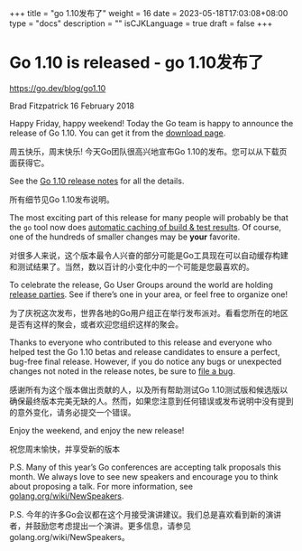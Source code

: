+++
title = "go 1.10发布了"
weight = 16
date = 2023-05-18T17:03:08+08:00
type = "docs"
description = ""
isCJKLanguage = true
draft = false
+++

# Go 1.10 is released - go 1.10发布了

https://go.dev/blog/go1.10

Brad Fitzpatrick
16 February 2018

Happy Friday, happy weekend! Today the Go team is happy to announce the release of Go 1.10. You can get it from the [download page](https://go.dev/dl/).

周五快乐，周末快乐! 今天Go团队很高兴地宣布Go 1.10的发布。您可以从下载页面获得它。

See the [Go 1.10 release notes](https://go.dev/doc/go1.10) for all the details.

所有细节见Go 1.10发布说明。

The most exciting part of this release for many people will probably be that the `go` tool now does [automatic caching of build & test results](https://go.dev/doc/go1.10#build). Of course, one of the hundreds of smaller changes may be **your** favorite.

对很多人来说，这个版本最令人兴奋的部分可能是Go工具现在可以自动缓存构建和测试结果了。当然，数以百计的小变化中的一个可能是您最喜欢的。

To celebrate the release, Go User Groups around the world are holding [release parties](https://github.com/golang/go/wiki/Go-1.10-Release-Party). See if there’s one in your area, or feel free to organize one!

为了庆祝这次发布，世界各地的Go用户组正在举行发布派对。看看您所在的地区是否有这样的聚会，或者欢迎您组织这样的聚会。

Thanks to everyone who contributed to this release and everyone who helped test the Go 1.10 betas and release candidates to ensure a perfect, bug-free final release. However, if you do notice any bugs or unexpected changes not noted in the release notes, be sure to [file a bug](https://go.dev/issues/new).

感谢所有为这个版本做出贡献的人，以及所有帮助测试Go 1.10测试版和候选版以确保最终版本完美无缺的人。然而，如果您注意到任何错误或发布说明中没有提到的意外变化，请务必提交一个错误。

Enjoy the weekend, and enjoy the new release!

祝您周末愉快，并享受新的版本

P.S. Many of this year’s Go conferences are accepting talk proposals this month. We always love to see new speakers and encourage you to think about proposing a talk. For more information, see [golang.org/wiki/NewSpeakers](https://go.dev/wiki/NewSpeakers).

P.S. 今年的许多Go会议都在这个月接受演讲建议。我们总是喜欢看到新的演讲者，并鼓励您考虑提出一个演讲。更多信息，请参见 golang.org/wiki/NewSpeakers。
